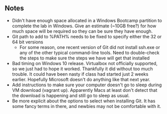 Notes
-----

* Didn't have enough space allocated in a Windows Bootcamp partition to complete the lab
  in Windows. Give an estimate (~10GB free?) for how much space will be required so they
  can be sure they have enough.
* Git path to add to %PATH% needs to be fixed to specify either the 32 or 64 bit versions
    * For some reason, one recent version of Git did not install ssh.exe or any
	of the other typical command-line tools. Need to double-check the steps to
	make sure the steps we have will get that installed
* Bad timing on Windows 10 release. Virtualbox not officially supported, so we just had to
  hope it worked. Thankfully it did without too much trouble. It could have been nasty if
  class had started just 2 weeks earlier. Hopefully Microsoft doesn't do anything like
  that next year.
* Add instructions to make sure your computer doesn't go to sleep during VM download
  (vagrant up). Apparently Macs at least don't detect that the download is happening and
  still go to sleep as usual.
* Be more explicit about the options to select when installing Git. It has some fancy
  terms in there, and newbies may not be comfortable with it.
